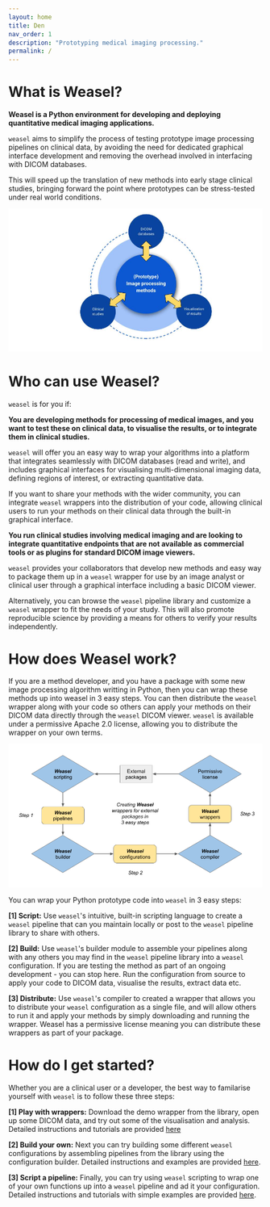 ```yaml
---
layout: home
title: Den
nav_order: 1
description: "Prototyping medical imaging processing."
permalink: /
---
```

# What is Weasel?

**Weasel is a Python environment for developing and deploying quantitative medical imaging applications.** 

`weasel` aims to simplify the process of testing prototype image processing pipelines on clinical data, by avoiding the need for dedicated graphical interface development and removing the overhead involved in interfacing with DICOM databases. 

This will speed up the translation of new methods into early stage clinical studies, bringing forward the point where prototypes can be stress-tested under real world conditions. 

![](/media/Challenge.jpg)

# Who can use Weasel?

`weasel` is for you if:

**You are developing methods for processing of medical images, and you want to test these on clinical data, to visualise the results, or to integrate them in clinical studies.**

`weasel` will offer you an easy way to wrap your algorithms into a platform that integrates seamlessly with DICOM databases (read and write), and includes graphical interfaces for visualising multi-dimensional imaging data, defining regions of interest, or extracting quantitative data. 

If you want to share your methods with the wider community, you can integrate `weasel` wrappers into the distribution of your code, allowing clinical users to run your methods on their clinical data through the built-in graphical interface. 

**You run clinical studies involving medical imaging and are looking to integrate quantitative endpoints that are not available as commercial tools or as plugins for standard DICOM image viewers.**

`weasel` provides your collaborators that develop new methods and easy way to package them up in a `weasel` wrapper for use by an image analyst or clinical user through a graphical interface including a basic DICOM viewer. 

Alternatively, you can browse the `weasel` pipeline library and customize a `weasel` wrapper to fit the needs of your study. This will also promote reproducible science by providing a means for others to verify your results independently.

# How does Weasel work?

If you are a method developer, and you have a package with some new image processing algorithm writting in Python, then you can wrap these methods up into weasel in 3 easy steps. You can then distribute the `weasel` wrapper along with your code so others can apply your methods on their DICOM data directly through the `weasel` DICOM viewer. `weasel` is available under a permissive Apache 2.0 license, allowing you to distribute the wrapper on your own terms.

![](/media/Approach.png)

You can wrap your Python prototype code into `weasel` in 3 easy steps:

**[1] Script:** Use `weasel`'s intuitive, built-in scripting language to create a `weasel` pipeline that can you maintain locally or post to the `weasel` pipeline library to share with others.

**[2] Build:** Use `weasel`'s builder module to assemble your pipelines along with any others you may find in the `weasel` pipeline library into a `weasel` configuration. If you are testing the method as part of an ongoing development - you can stop here. Run the configuration from source to apply your code to DICOM data, visualise the results, extract data etc.

**[3] Distribute:** Use `weasel`'s compiler to created a wrapper that allows you to distribute your `weasel` configuration as a single file, and will allow others to run it and apply your methods by simply downloading and running the wrapper. Weasel has a permissive license meaning you can distribute these wrappers as part of your package.

# How do I get started?

Whether you are a clinical user or a developer, the best way to familarise yourself with `weasel` is to follow these three steps:

**[1] Play with wrappers:** Download the demo wrapper from the library, open up some DICOM data, and try out some of the visualisation and analysis. Detailed instructions and tutorials are provided [here](https://qib-sheffield.github.io/weaselweb/wrappers.html)

**[2] Build your own:** Next you can try building some different `weasel` configurations by assembling pipelines from the library using the configuration builder. Detailed instructions and examples are provided [here](https://qib-sheffield.github.io/weaselweb/configurations.html).

**[3] Script a pipeline:** Finally, you can try using `weasel` scripting to wrap one of your own functions up into a `weasel` pipeline and ad it your configuration. Detailed instructions and tutorials with simple examples are provided [here](https://qib-sheffield.github.io/weaselweb/pipelines.html).
